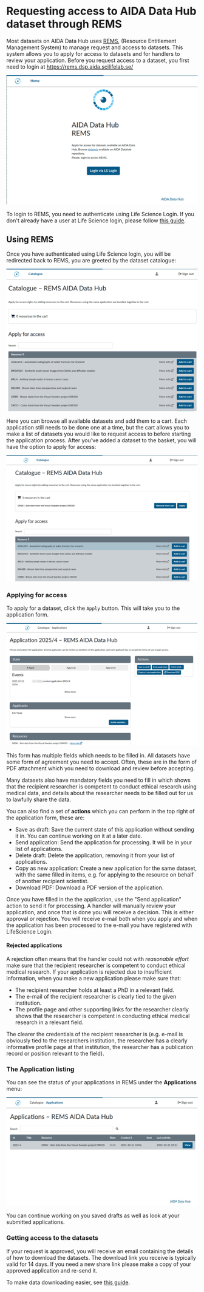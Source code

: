 
# Requesting access to AIDA Data Hub dataset through REMS

Most datasets on AIDA Data Hub uses [REMS](https://github.com/CSCfi/rems), (Resource Entitlement Management System) to manage request and access to datasets. This system allows you to apply for access to datasets and for handlers to review your application. Before you request access to a dataset, you first need to login at <https://rems.dsp.aida.scilifelab.se/>

![REMS Login Screen](imgs/data-sharing-request/rems-login-screen.jpg)

To login to REMS, you need to authenticate using Life Science Login. If you don't already have a user at Life Science login, please follow [this guide](../dsp/getting-started/life-science-login.md).

## Using REMS

Once you have authenticated using Life Science login, you will be redirected back to REMS, you are greeted by the dataset catalogue:

![REMS Catalogue](imgs/data-sharing-request/rems-catalogue-items.jpg)

Here you can browse all available datasets and add them to a cart. Each application still needs to be done one at a time, but the cart allows you to make a list of datasets you would like to request access to before starting the application process. After you've added a dataset to the basket, you will have the option to apply for access:

![REMS dataset in basket](imgs/data-sharing-request/rems-added-to-basket.jpg)

### Applying for access

To apply for a dataset, click the `Apply` button. This will take you to the application form.

![REMS dataset application form](imgs/data-sharing-request/rems-application-form.jpg)

This form has multiple fields which needs to be filled in. All datasets have some form of agreement you need to accept. Often, these are in the form of PDF attachment which you need to download and review before accepting.

Many datasets also have mandatory fields you need to fill in which shows that the recipient researcher is competent to conduct ethical research using medical data, and details about the researcher needs to be filled out for us to lawfully share the data.

You can also find a set of **actions** which you can perform in the top right of the application form, these are:

- Save as draft: Save the current state of this application without sending it in. You can continue working on it at a later date.
- Send application: Send the application for processing. It will be in your list of applications.
- Delete draft: Delete the application, removing it from your list of applications.
- Copy as new application: Create a new application for the same dataset, with the same filled in items, e.g. for applying to the resource on behalf of another recipient scientist.
- Download PDF: Download a PDF version of the application.

Once you have filled in the the application, use the "Send application" action to send it for processing. A handler will manually review your application, and once that is done you will receive a decision. This is either approval or rejection. You will receive e-mail both when you apply and when the application has been processed to the e-mail you have registered with LifeScience Login.

#### Rejected applications

A rejection often means that the handler could not with *reasonable effort* make sure that the recipient researcher is competent to conduct ethical medical research. 
If your application is rejected due to insufficient information, when you make a new application please make sure that:

- The recipient researcher holds at least a PhD in a relevant field.
- The e-mail of the recipient researcher is clearly tied to the given institution.
- The profile page and other supporting links for the researcher clearly shows that the researcher is competent in conducting ethical medical research in a relevant field.

The clearer the credentials of the recipient researcher is (e.g. e-mail is obviously tied to the researchers institution, the researcher has a clearly informative profile page at that institution, the researcher has a publication record or position relevant to the field).

### The Application listing

You can see the status of your applications in REMS under the **Applications** menu:

![REMS list of applications](imgs/data-sharing-request/rems-list-applications.jpg)

You can continue working on you saved drafts as well as look at your submitted applications.

### Getting access to the datasets

If your request is approved, you will receive an email containing the details of how to download the datasets. The download link you receive is typically valid for 14 days. If you need a new share link please make a copy of your approved application and re-send it.

To make data downloading easier, see [this guide](download-dataset.md).